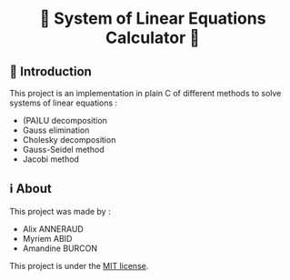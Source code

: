 <h1 align="center">🧮 System of Linear Equations Calculator 🧮</h1>

## 🚀 Introduction

This project is an implementation in plain C of different methods to solve systems of linear equations :
- (PA)LU decomposition
- Gauss elimination
- Cholesky decomposition
- Gauss-Seidel method
- Jacobi method

## ℹ️ About

This project was made by :
- Alix ANNERAUD
- Myriem ABID
- Amandine BURCON

This project is under the [MIT license](License).
